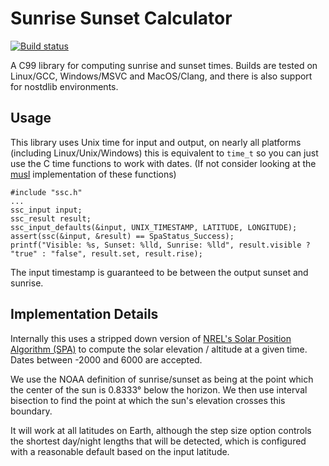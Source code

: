 # Sunrise Sunset Calculator

[![Build status](https://github.com/jacob-pro/sunrise-sunset-calculator/actions/workflows/cmake.yml/badge.svg)](https://github.com/jacob-pro/sunrise-sunset-calculator/actions)

A C99 library for computing sunrise and sunset times. Builds are tested on Linux/GCC, Windows/MSVC and MacOS/Clang,
and there is also support for nostdlib environments.

## Usage

This library uses Unix time for input and output, on nearly all platforms (including Linux/Unix/Windows) this is 
equivalent to `time_t` so you can just use the C time functions to work with dates. (If not consider looking at the 
[musl](http://git.musl-libc.org/cgit/musl/tree/src/time) implementation of these functions)

```
#include "ssc.h"
...
ssc_input input;
ssc_result result;
ssc_input_defaults(&input, UNIX_TIMESTAMP, LATITUDE, LONGITUDE);
assert(ssc(&input, &result) == SpaStatus_Success);
printf("Visible: %s, Sunset: %lld, Sunrise: %lld", result.visible ? "true" : "false", result.set, result.rise);
```

The input timestamp is guaranteed to be between the output sunset and sunrise.

## Implementation Details

Internally this uses a stripped down version of [NREL's Solar Position Algorithm (SPA)](https://midcdmz.nrel.gov/spa/)
to compute the solar elevation / altitude at a given time. Dates between -2000 and 6000 are accepted.

We use the NOAA definition of sunrise/sunset as being at the point which the center of the sun is 0.8333° below
the horizon. We then use interval bisection to find the point at which the sun's elevation crosses this boundary.

It will work at all latitudes on Earth, although the step size option controls the shortest day/night lengths that
will be detected, which is configured with a reasonable default based on the input latitude.
